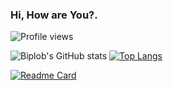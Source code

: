 ### Hi, How are You?.
![Profile views](https://gpvc.arturio.dev/Biplob68)  


<!--![GitHub metrics](https://metrics.lecoq.io/Biplob68) -->  
 
![Biplob's GitHub stats](https://github-readme-stats.vercel.app/api?username=Biplob68&hide=prs&show_icons=true&theme=radical&count_private=true)
[![Top Langs](https://github-readme-stats.vercel.app/api/top-langs/?username=Biplob68&langs_count=6&layout=compact&exclude_repo=Personality-Prediction-Based-on-Twitter-Data&langs_count=7&show_icons=true&theme=radical&count_private=true&hide=Javascript,Cython,XSLT,PowerShell,CSS,SCSS)](https://github.com/Biplob68/Biplob68)

<!--
## Social Profile
Linkedin : [<img src='https://cdn.jsdelivr.net/npm/simple-icons@3.0.1/icons/linkedin.svg' alt='linkedin' height='40'>](https://www.linkedin.com/in/https://www.linkedin.com/in/biplob-mina-084723194//)
[<img src='https://cdn.jsdelivr.net/npm/simple-icons@3.0.1/icons/gmail.svg' alt='gmail' height='40'>](biplob68@student.sust.edu) 
-->


[![Readme Card](https://github-readme-stats.vercel.app/api/pin/?username=Biplob68&repo=Event-Managemant-App)](https://github.com/Biplob68/Event-Managemant-App) 

<!--
For github readme !
https://github.com/anuraghazra/github-readme-stats#github-stats-card
https://arturssmirnovs.github.io/github-profile-readme-generator/
-->




